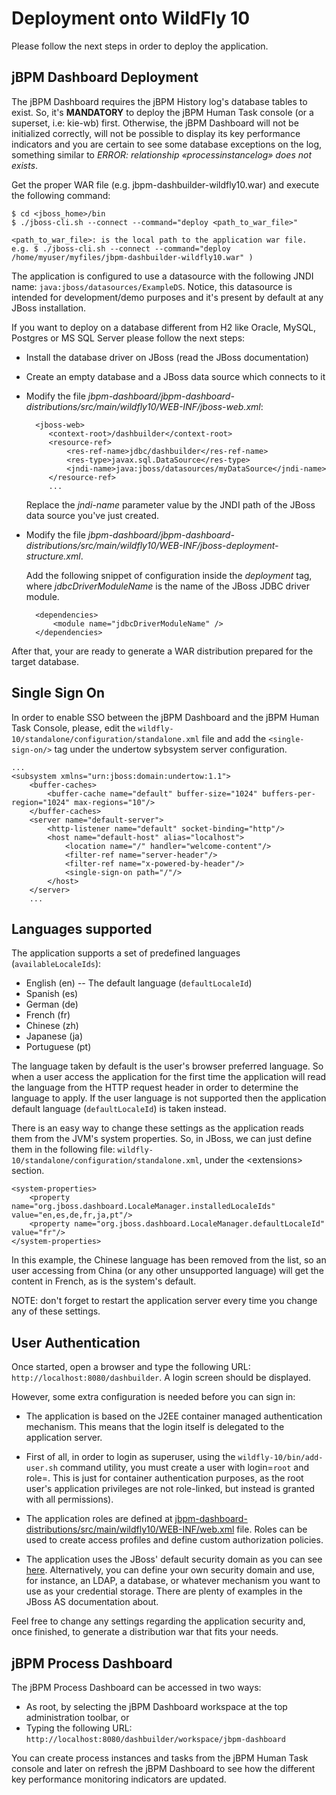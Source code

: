 Deployment onto WildFly 10
==========================

Please follow the next steps in order to deploy the application.

jBPM Dashboard Deployment
----------------------------

The jBPM Dashboard requires the jBPM History log's database tables to exist. So, it's **MANDATORY** to deploy the
jBPM Human Task console (or a superset, i.e: kie-wb) first. Otherwise, the jBPM Dashboard will not be initialized
correctly, will not be possible to display its key performance indicators and you are certain to see some database
exceptions on the log, something similar to _ERROR: relationship «processinstancelog» does not exists_.

Get the proper WAR file (e.g. jbpm-dashbuilder-wildfly10.war) and execute the following command:

    $ cd <jboss_home>/bin
    $ ./jboss-cli.sh --connect --command="deploy <path_to_war_file>"

    <path_to_war_file>: is the local path to the application war file.
    e.g. $ ./jboss-cli.sh --connect --command="deploy /home/myuser/myfiles/jbpm-dashbuilder-wildfly10.war" )


The application is configured to use a datasource with the following JNDI name: <code>java:jboss/datasources/ExampleDS</code>.
Notice, this datasource is intended for development/demo purposes and it's present by default at any JBoss installation.

If you want to deploy on a database different from H2 like Oracle, MySQL, Postgres or MS SQL Server please follow the next steps:

* Install the database driver on JBoss (read the JBoss documentation)

* Create an empty database and a JBoss data source which connects to it

* Modify the file *jbpm-dashboard/jbpm-dashboard-distributions/src/main/wildfly10/WEB-INF/jboss-web.xml*:

        <jboss-web>
           <context-root>/dashbuilder</context-root>
           <resource-ref>
               <res-ref-name>jdbc/dashbuilder</res-ref-name>
               <res-type>javax.sql.DataSource</res-type>
               <jndi-name>java:jboss/datasources/myDataSource</jndi-name>
           </resource-ref>
           ...

   Replace the *jndi-name* parameter value by the JNDI path of the JBoss data source you've just created.

* Modify the file *jbpm-dashboard/jbpm-dashboard-distributions/src/main/wildfly10/WEB-INF/jboss-deployment-structure.xml*.

  Add the following snippet of configuration inside the *deployment* tag, where *jdbcDriverModuleName* is the name of the JBoss JDBC driver module.

        <dependencies>
            <module name="jdbcDriverModuleName" />
        </dependencies>


After that, your are ready to generate a WAR distribution prepared for the target database.

Single Sign On
---------------------------------

In order to enable SSO between the jBPM Dashboard and the jBPM Human Task Console, please, edit the
<code>wildfly-10/standalone/configuration/standalone.xml</code> file and add the <code>&lt;single-sign-on/&gt;</code> tag under the undertow sybsystem server configuration.

    ...
    <subsystem xmlns="urn:jboss:domain:undertow:1.1">
        <buffer-caches>
            <buffer-cache name="default" buffer-size="1024" buffers-per-region="1024" max-regions="10"/>
        </buffer-caches>
        <server name="default-server">
            <http-listener name="default" socket-binding="http"/>
            <host name="default-host" alias="localhost">
                <location name="/" handler="welcome-content"/>
                <filter-ref name="server-header"/>
                <filter-ref name="x-powered-by-header"/>
                <single-sign-on path="/"/>
            </host>
        </server>
        ...

Languages supported
------------------------

The application supports a set of predefined languages (<code>availableLocaleIds</code>):

* English (en) -- The default language (<code>defaultLocaleId</code>)
* Spanish (es)
* German (de)
* French (fr)
* Chinese (zh)
* Japanese (ja)
* Portuguese (pt)

The language taken by default is the user's browser preferred language. So when a user access the application
for the first time the application will read the language from the HTTP request header in order to determine the language
to apply. If the user language is not supported then the application default language (<code>defaultLocaleId</code>) is taken instead.

There is an easy way to change these settings as the application reads them from the JVM's system properties.
So, in JBoss, we can just define them in the following file: <code>wildfly-10/standalone/configuration/standalone.xml</code>,
under the &lt;extensions&gt; section.

    <system-properties>
        <property name="org.jboss.dashboard.LocaleManager.installedLocaleIds" value="en,es,de,fr,ja,pt"/>
        <property name="org.jboss.dashboard.LocaleManager.defaultLocaleId" value="fr"/>
    </system-properties>

In this example, the Chinese language has been removed from the list, so an user accessing from China (or any other
unsupported language) will get the content in French, as is the system's default.

NOTE: don't forget to restart the application server every time you change any of these settings.

User Authentication
--------------------------

Once started, open a browser and type the following URL:
<code>http://localhost:8080/dashbuilder</code>. A login screen should be displayed.

However, some extra configuration is needed before you can sign in:

* The application is based on the J2EE container managed authentication  mechanism.
This means that the login itself is delegated to the application server.

* First of all, in order to login as superuser, using the <code>wildfly-10/bin/add-user.sh</code> command utility,
you must create a user with login=<code>root</code> and role=<whatever role has been defined in the web.xml file>.
This is just for container authentication purposes, as the root user's application privileges are not role-linked,
but instead is granted with all permissions).

* The application roles are defined at [jbpm-dashboard-distributions/src/main/wildfly10/WEB-INF/web.xml](https://github.com/droolsjbpm/jbpm-dashboard/blob/master/jbpm-dashboard-distributions/src/main/wildfly10/WEB-INF/web.xml) file.
Roles can be used to create access profiles and define custom authorization policies.

* The application uses the JBoss' default security domain as you can see [here](https://github.com/droolsjbpm/jbpm-dashboard/blob/master/jbpm-dashboard-distributions/src/main/wildfly10/WEB-INF/jboss-web.xml).
Alternatively, you can define your own security domain and use, for instance, an LDAP, a database, or whatever mechanism you want to use as your credential storage.
There are plenty of examples in the JBoss AS documentation about.

Feel free to change any settings regarding the application security and, once finished, to generate a distribution war that fits your needs.

jBPM Process Dashboard
-----------------------------

The jBPM Process Dashboard can be accessed in two ways:

* As root, by selecting the jBPM Dashboard workspace at the top administration toolbar, or
* Typing the following URL: <code>http://localhost:8080/dashbuilder/workspace/jbpm-dashboard</code>

You can create process instances and tasks from the jBPM Human Task console and later on refresh the jBPM Dashboard to
see how the different key performance monitoring indicators are updated.

